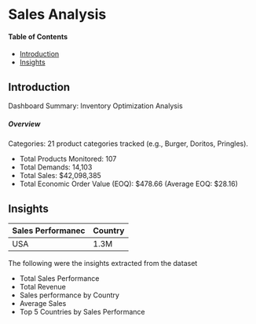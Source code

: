 # Sales Analysis
#### Table of Contents
 - [Introduction](#introduction)
 - [Insights](#Insights)

## Introduction
Dashboard Summary: Inventory Optimization Analysis
##### Overview
Categories: 21 product categories tracked (e.g., Burger, Doritos, Pringles).
 - Total Products Monitored: 107
 - Total Demands: 14,103
 - Total Sales: $42,098,385
 - Total Economic Order Value (EOQ): $478.66 (Average EOQ: $28.16)

## Insights
| Sales Performanec | Country |
| ------------------|---------|
| USA               | 1.3M    |

The following were the insights extracted from the dataset
  - Total Sales Performance
  - Total Revenue
  - Sales performance by Country
  - Average Sales
  - Top 5 Countries by Sales Performance
  
    
